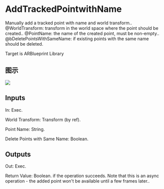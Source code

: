 # AddTrackedPointwithName

Manually add a tracked point with name and world transform.. @WorldTransform: transform in the world space where the point should be created.. @PointName: the name of the created point, must be non-empty.. @bDeletePointsWithSameName: if existing points with the same name should be deleted.

Target is ARBlueprint Library

## 图示

![]($-20221218-17560121.png)

## Inputs

In: Exec.

World Transform: Transform (by ref).

Point Name: String.

Delete Points with Same Name: Boolean.  

## Outputs

Out: Exec.

Return Value: Boolean. if the operation succeeds. Note that this is an async operation - the added point won't be available until a few frames later..

